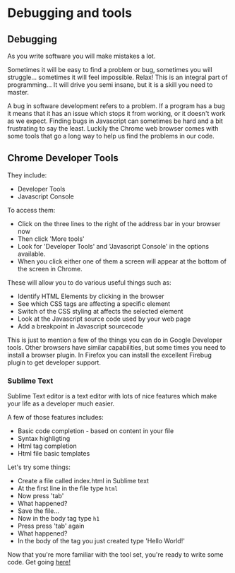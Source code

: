 # Debugging and tools

## Debugging

As you write software you will make mistakes a lot. 

Sometimes it will be easy to find a problem or bug, sometimes you will struggle... sometimes it will feel impossible. Relax! This is an integral part of programming... It will drive you semi insane, but it is a skill you need to master.

A bug in software development refers to a problem. If a program has a bug it means that it has an issue which stops it from working, or it doesn't work as we expect. Finding bugs in Javascript can sometimes be hard and a bit frustrating to say the least. Luckily the Chrome web browser comes with some tools that go a long way to help us find the problems in our code.

## Chrome Developer Tools

They include:

* Developer Tools
* Javascript Console

To access them:

* Click on the three lines to the right of the address bar in your browser now
* Then click 'More tools' 
* Look for 'Developer Tools' and 'Javascript Console' in the options available.
* When you click either one of them a screen will appear at the bottom of the screen in Chrome. 
 
These will allow you to do various useful things such as:

* Identify HTML Elements by clicking in the browser
* See which CSS tags are affecting a specific element
* Switch of the CSS styling at affects the selected element
* Look at the Javascript source code used by your web page
* Add a breakpoint in Javascript sourcecode

This is just to mention a few of the things you can do in Google Developer tools. Other browsers have similar capabilities, but some times you need to install a browser plugin. In Firefox you can install the excellent Firebug plugin to get developer support. 

### Sublime Text

Sublime Text editor is a text editor with lots of nice features which make your life as a developer much easier.

A few of those features includes:
* Basic code completion - based on content in your file
* Syntax highligting
* Html tag completion
* Html file basic templates

Let's try some things:

* Create a file called index.html in Sublime text
* At the first line in the file type `html`
* Now press 'tab'
* What happened?
* Save the file...
* Now in the body tag type `h1`
* Press press 'tab' again
* What happened?
* In the body of the tag you just created type 'Hello World!'

Now that you're more familiar with the tool set, you're ready to write some code.
Get going [here!](lets_code.md)
